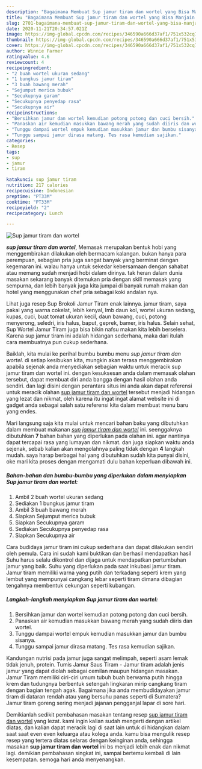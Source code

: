 ```yaml
---
description: "Bagaimana Membuat Sup jamur tiram dan wortel yang Bisa Manjain Lidah"
title: "Bagaimana Membuat Sup jamur tiram dan wortel yang Bisa Manjain Lidah"
slug: 2701-bagaimana-membuat-sup-jamur-tiram-dan-wortel-yang-bisa-manjain-lidah
date: 2020-11-21T20:34:57.021Z
image: https://img-global.cpcdn.com/recipes/346590a666d37af1/751x532cq70/sup-jamur-tiram-dan-wortel-foto-resep-utama.jpg
thumbnail: https://img-global.cpcdn.com/recipes/346590a666d37af1/751x532cq70/sup-jamur-tiram-dan-wortel-foto-resep-utama.jpg
cover: https://img-global.cpcdn.com/recipes/346590a666d37af1/751x532cq70/sup-jamur-tiram-dan-wortel-foto-resep-utama.jpg
author: Winnie Farmer
ratingvalue: 4.6
reviewcount: 4
recipeingredient:
- "2 buah wortel ukuran sedang"
- "1 bungkus jamur tiram"
- "3 buah bawang merah"
- "Sejumput merica bubuk"
- "Secukupnya garam"
- "Secukupnya penyedap rasa"
- "Secukupnya air"
recipeinstructions:
- "Bersihkan jamur dan wortel kemudian potong potong dan cuci bersih."
- "Panaskan air kemudian masukkan bawang merah yang sudah diiris dan wortel."
- "Tunggu dampai wortel empuk kemudian masukkan jamur dan bumbu sisanya."
- "Tunggu sampai jamur dirasa matang. Tes rasa kemudian sajikan."
categories:
- Resep
tags:
- sup
- jamur
- tiram

katakunci: sup jamur tiram 
nutrition: 217 calories
recipecuisine: Indonesian
preptime: "PT33M"
cooktime: "PT33M"
recipeyield: "2"
recipecategory: Lunch

---
```



![Sup jamur tiram dan wortel](https://img-global.cpcdn.com/recipes/346590a666d37af1/751x532cq70/sup-jamur-tiram-dan-wortel-foto-resep-utama.jpg)

<b><i>sup jamur tiram dan wortel</i></b>, Memasak merupakan bentuk hobi yang menggembirakan dilakukan oleh bermacam kalangan. bukan hanya para perempuan, sebagian pria juga sangat banyak yang berminat dengan kegemaran ini. walau hanya untuk sekedar kebersamaan dengan sahabat atau memang sudah menjadi hobi dalam dirinya. tak heran dalam dunia masakan sekarang banyak ditemukan pria dengan skill memasak yang sempurna, dan lebih banyak juga kita jumpai di banyak rumah makan dan hotel yang menggunakan chef pria sebagai koki andalan nya.

Lihat juga resep Sup Brokoli Jamur Tiram enak lainnya. jamur tiram, saya pakai yang warna cokelat, lebih kenyal, lmb daun kol, wortel ukuran sedang, kupas, cuci, buat tomat ukuran kecil, daun bawang, cuci, potong menyerong, seledri, iris halus, baput, geprek, bamer, iris halus. Selain sehat, Sup Wortel Jamur Tiram juga bisa bikin nafsu makan kita lebih berselera. Karena sup jamur tiram ini adalah hidangan sederhana, maka dari itulah cara membuatnya pun cukup sederhana.

Baiklah, kita mulai ke perihal bumbu bumbu menu <i>sup jamur tiram dan wortel</i>. di setiap kesibukan kita, mungkin akan terasa menggembirakan apabila sejenak anda menyediakan sebagian waktu untuk meracik sup jamur tiram dan wortel ini. dengan kesuksesan anda dalam memasak olahan tersebut, dapat membuat diri anda bangga dengan hasil olahan anda sendiri. dan lagi disini dengan perantara situs ini anda akan dapat referensi untuk meracik olahan <u>sup jamur tiram dan wortel</u> tersebut menjadi hidangan yang lezat dan nikmat, oleh karena itu ingat ingat alamat website ini di gadget anda sebagai salah satu referensi kita dalam membuat menu baru yang endes.


Mari langsung saja kita mulai untuk mencari bahan baku yang dibutuhkan dalam membuat makanan <u><i>sup jamur tiram dan wortel</i></u> ini. seenggaknya dibutuhkan <b>7</b> bahan bahan yang diperlukan pada olahan ini. agar nantinya dapat tercapai rasa yang lumayan dan nikmat. dan juga siapkan waktu anda sejenak, sebab kalian akan mengolahnya paling tidak dengan <b>4</b> langkah mudah. saya harap berbagai hal yang dibutuhkan sudah kita punyai disini, oke mari kita proses dengan mengamati dulu bahan keperluan dibawah ini.

<!--inarticleads1-->

##### Bahan-bahan dan bumbu-bumbu yang diperlukan dalam menyiapkan Sup jamur tiram dan wortel:

1. Ambil 2 buah wortel ukuran sedang
1. Sediakan 1 bungkus jamur tiram
1. Ambil 3 buah bawang merah
1. Siapkan Sejumput merica bubuk
1. Siapkan Secukupnya garam
1. Sediakan Secukupnya penyedap rasa
1. Siapkan Secukupnya air


Cara budidaya jamur tiram ini cukup sederhana dan dapat dilakukan sendiri oleh pemula. Cara ini sudah kami buktikan dan berhasil mendapatkan hasil Suhu harus selalu dikontrol dan dijaga untuk mendapatkan pertumbuhan jamur yang baik. Suhu yang diperlukan pada saat inkubasi jamur tiram. Jamur tiram memiliki warna yang putih dan terkadang seperti krem yang lembut yang mempunyai cangkang lebar seperti tiram dimana dibagian tengahnya membentuk cekungan seperti kubangan. 

<!--inarticleads2-->

##### Langkah-langkah menyiapkan Sup jamur tiram dan wortel:

1. Bersihkan jamur dan wortel kemudian potong potong dan cuci bersih.
1. Panaskan air kemudian masukkan bawang merah yang sudah diiris dan wortel.
1. Tunggu dampai wortel empuk kemudian masukkan jamur dan bumbu sisanya.
1. Tunggu sampai jamur dirasa matang. Tes rasa kemudian sajikan.


Kandungan nutrisi pada jamur juga sangat melimpah, seperti asam lemak tidak jenuh, protein. Tumis Jamur Saus Tiram - Jamur tiram adalah jenis jamur yang dapat diolah sebagai cemilan maupun hidangan masakan. Jamur Tiram memiliki ciri-ciri umum tubuh buah berwarna putih hingga krem dan tudungnya berbentuk setengah lingkaran mirip cangkang tiram dengan bagian tengah agak. Bagaimana jika anda membudidayakan jamur tiram di dataran rendah atau yang bersuhu panas seperti di Sumatera? Jamur tiram goreng sering menjadi jajanan pengganjal lapar di sore hari. 

Demikianlah sedikit pembahasan masakan tentang resep <u>sup jamur tiram dan wortel</u> yang lezat. kami ingin kalian sudah mengerti dengan artikel diatas, dan kalian dapat meracik lagi di saat lain untuk di hidangkan dalam saat saat even even keluarga atau kolega anda. kamu bisa mengulik resep resep yang tertera diatas selaras dengan keinginan anda, sehingga masakan <b>sup jamur tiram dan wortel</b> ini bs menjadi lebih enak dan nikmat lagi. demikian pembahasan singkat ini, sampai bertemu kembali di lain kesempatan. semoga hari anda menyenangkan.
